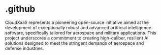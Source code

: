 # .github

CloudXaaS represents a pioneering open-source initiative aimed at the development of exceptionally robust and advanced artificial intelligence software, specifically tailored for aerospace and military applications. This project underscores a commitment to creating high-caliber, resilient AI solutions designed to meet the stringent demands of aerospace and defense industries.
